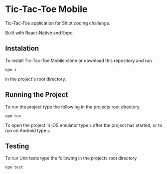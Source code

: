 # Tic-Tac-Toe Mobile
Tic-Tac-Toe application for Shipt coding challenge.

Built with React-Native and Expo.
## Instalation 
To install Tic-Tac-Toe Mobile clone or download this repository and run
````
npm i
````
in the project's root directory.
## Running the Project
To run the project type the following in the projects root directory.
````
npm run
````
To open the project in iOS emulator type `i`
after the project has started, or to run on Android type `a`

## Testing
To run Unit tests type the following in the projects root directory
````
npm test
````
